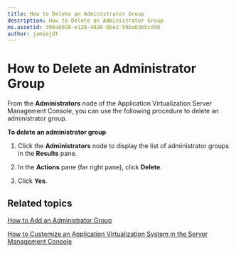 ```yaml
---
title: How to Delete an Administrator Group
description: How to Delete an Administrator Group
ms.assetid: 398a8028-e128-4020-bbe2-59ba63b5cd48
author: jamiejdt
---
```


# How to Delete an Administrator Group


From the **Administrators** node of the Application Virtualization Server Management Console, you can use the following procedure to delete an administrator group.

**To delete an administrator group**

1.  Click the **Administrators** node to display the list of administrator groups in the **Results** pane.

2.  In the **Actions** pane (far right pane), click **Delete**.

3.  Click **Yes**.

## Related topics


[How to Add an Administrator Group](how-to-add-an-administrator-group.md)

[How to Customize an Application Virtualization System in the Server Management Console](how-to-customize-an-application-virtualization-system-in-the-server-management-console.md)

 

 





